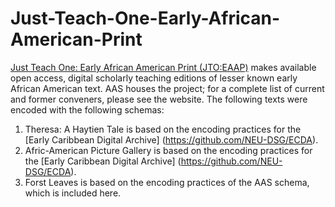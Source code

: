 # Just-Teach-One-Early-African-American-Print
[Just Teach One: Early African American Print (JTO:EAAP)](http://jtoaa.common-place.org/) makes available open access, digital scholarly teaching editions of lesser known early African American text. AAS houses the project; for a complete list of current and former conveners, please see the website.
The following texts were encoded with the following schemas:
1. Theresa: A Haytien Tale is based on the encoding practices for the [Early Caribbean Digital Archive] (https://github.com/NEU-DSG/ECDA).
2. Afric-American Picture Gallery is based on the encoding practices for the [Early Caribbean Digital Archive] (https://github.com/NEU-DSG/ECDA).
3. Forst Leaves is based on the encoding practices of the AAS schema, which is included here.

